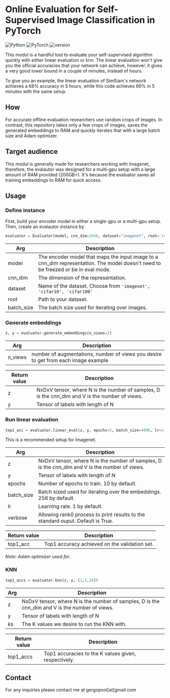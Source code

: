 # Online Evaluation for Self-Supervised Image Classification in PyTorch

![Python](https://img.shields.io/badge/python-3.8-blue)
![PyTorch](https://img.shields.io/badge/framework-pytorch-orange)
![version](https://img.shields.io/badge/version-beta-yellowgreen)

This modul is a handful tool to evaluate your self-supervised algorithm quickly with either linear evaluation or knn. The linear evaluation won't give you the official accuracies that your network can achieve, however, it gives a very good lower bound in a couple of minutes, instead of hours.

To give you an example, the linear evaluation of SimSiam's network achieves a 68% accuracy in 5 hours, while this code achieves 66% in 5 minutes with the same setup.

## How

For accurate offline evaluation researchers use random crops of images. In contrast, this repository takes only a few crops of images, saves the generated embeddings to RAM and quickly iterates that with a large batch size and Adam optimizer.

## Target audience

This modul is generally made for researchers working with Imagenet, therefore, the evalautor was designed for a multi-gpu setup with a large amount of RAM provided (200GB+). It's because the evaluator saves all training embeddings to RAM for quick access.

## Usage

### Define instance

First, build your encoder model in either a single-gpu or a multi-gpu setup. Then, 
create an evalautor instance by
```python
evaluator = Evaluator(model, cnn_dim=2048, dataset="imagenet", root='/data/imagenet/', batch_size=256)
```

| Arg | Description |
| --- | ----------- |
| model | The encoder model that maps the input image to a cnn_dim representation. The model doesn't need to be freezed or be in eval mode. |
| cnn_dim | The dimension of the representation. |
| dataset | Name of the dataset. Choose from `'imagenet', 'cifar10', 'cifar100'` |
| root | Path to your dataset. |
| batch_size | The batch size used for iterating over images. |

 ### Generate embeddings

```python
z, y = evaluator.generate_embeddings(n_views=2)
```
| Arg | Description |
| --- | ----------- |
| n_views | number of augmentations, number of views you desire to get from each image example |

| Return value | Description |
| --- | ----------- |
| z | NxDxV tensor, where N is the number of samples, D is the cnn_dim and V is the number of views. |
| y | Tensor of labels with length of N |


### Run linear evaluation
```python
top1_acc = evaluator.linear_eval(z, y, epochs=5, batch_size=4096, lr=1.6, verbose=True)
```
This is a recommended setup for Imagenet.

| Arg | Description |
| --- | ----------- |
| z | NxDxV tensor, where N is the number of samples, D is the cnn_dim and V is the number of views. |
| y | Tensor of labels with length of N |
| epochs | Number of epochs to train. 10 by default. |
| batch_size | Batch sized used for iterating over the embeddings. 256 by default. |
| lr | Learning rate. 1 by default. |
| verbose | Allowing rank0 process to print results to the standard ouput. Default is True. |

| Return value | Description |
| --- | ----------- |
| top1_acc | Top1 accuracy achieved on the validation set. |

*Note: Adam optimizer used for.*

### KNN
```python
top1_accs = evaluator.knn(z, y, [1,5,20])
```
| Arg | Description |
| --- | ----------- |
| z | NxDxV tensor, where N is the number of samples, D is the cnn_dim and V is the number of views. |
| y | Tensor of labels with length of N |
| ks | The K values we desire to run the KNN with. |

| Return value | Description |
| --- | ----------- |
| top1_accs | Top1 accuracies to the K values given, respectively. |


## Contact

For any inquiries please contact me at
gergopool[at]gmail.com